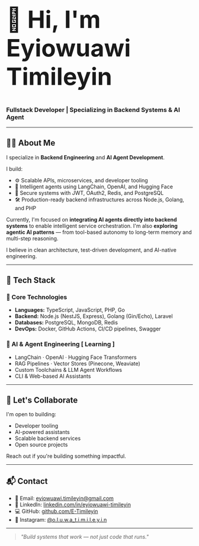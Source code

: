 <h1 align="left" style="font-size:4rem;">👋 Hi, I'm Eyiowuawi Timileyin</h1>

<h3 align="left"><strong> Fullstack Developer </strong> | Specializing in Backend Systems & AI Agent</strong></h3>

---


## 👨‍💻 About Me

I specialize in **Backend Engineering** and **AI Agent Development**.

I build:

- ⚙️ Scalable APIs, microservices, and developer tooling
- 🧠 Intelligent agents using LangChain, OpenAI, and Hugging Face
- 🔐 Secure systems with JWT, OAuth2, Redis, and PostgreSQL
- 🛠️ Production-ready backend infrastructures across Node.js, Golang, and PHP

Currently, I'm focused on **integrating AI agents directly into backend systems** to enable intelligent service orchestration. I'm also **exploring agentic AI patterns** — from tool-based autonomy to long-term memory and multi-step reasoning.

I believe in clean architecture, test-driven development, and AI-native engineering.

---

## 🧰 Tech Stack

### 🔧 Core Technologies
- **Languages:** TypeScript, JavaScript, PHP, Go  
- **Backend:** Node.js (NestJS, Express), Golang (Gin/Echo), Laravel  
- **Databases:** PostgreSQL, MongoDB, Redis  
- **DevOps:** Docker, GitHub Actions, CI/CD pipelines, Swagger

### 🧠 AI & Agent Engineering [ Learning ]
- LangChain · OpenAI · Hugging Face Transformers  
- RAG Pipelines · Vector Stores (Pinecone, Weaviate)  
- Custom Toolchains & LLM Agent Workflows  
- CLI & Web-based AI Assistants

---

## 🤝 Let's Collaborate

I'm open to building:
- Developer tooling
- AI-powered assistants
- Scalable backend services
- Open source projects

Reach out if you're building something impactful.

---

## 📬 Contact

- 📧 Email: [eyiowuawi.timileyin@gmail.com](mailto:eyiowuawi.timileyin@gmail.com)  
- 🔗 LinkedIn: [linkedin.com/in/eyiowuawi-timileyin](https://www.linkedin.com/in/eyiowuawi-timileyin)  
- 💻 GitHub: [github.com/E-Timileyin](https://github.com/E-Timileyin)  
- 📸 Instagram: [@o.l.u.w.a_t.i.m.i.l.e.y.i.n](http://instagram.com/o.l.u.w.a_t.i.m.i.l.e.y.i.n)

---

> _"Build systems that work — not just code that runs."_

